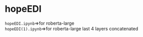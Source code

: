 # hopeEDI
`hopeEDI.ipynb`=>for roberta-large<br>
`hopeEDI(1).ipynb`=>for roberta-large last 4 layers concatenated<br>
